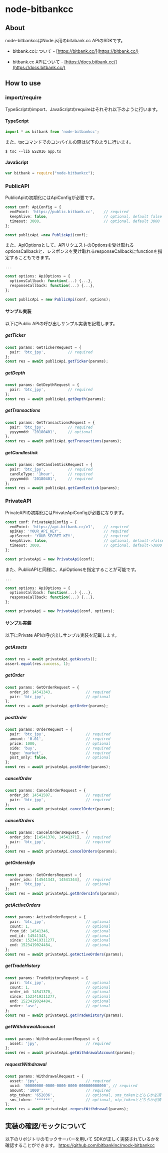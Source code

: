 # node-bitbankcc

## About

node-bitbankccはNode.js用のbitabank.cc APIのSDKです。

* bitbank.ccについて - [https://bitbank.cc/](https://bitbank.cc/)

* bitbank.cc APIについて - [https://docs.bitbank.cc/](https://docs.bitbank.cc/)

## How to use

### import/require

TypeScriptのimport、JavaScriptのrequireはそれぞれ以下のように行います。

#### TypeScript
```typescript
import * as bitbank from 'node-bitbankcc';
```
また、tscコマンドでのコンパイルの際は以下のように行います。
```
$ tsc --lib ES2016 app.ts
```

#### JavaScript
```javascript
var bitbank = require("node-bitbankcc");
```

### PublicAPI
PublicApiの初期化にはApiConfigが必要です。

```typescript
const conf: ApiConfig = {
  endPoint: 'https://public.bitbank.cc',	// required
  keepAlive: false,							// optional, default false
  timeout: 3000,							// optional, default 3000
};

const publicApi =new PublicApi(conf);
```
また、ApiOptionsとして、APIリクエストのOptionsを受け取れるoptionsCallbackと、レスポンスを受け取れるresponseCallbackにfunctionを指定することもできます。

```typescript
...

const options: ApiOptions = {
  optionsCallback: function(...) {...},
  responseCallback: function(...) {...},
};

const publicApi = new PublicApi(conf, options);
```

#### サンプル実装
以下にPublic APIの呼び出しサンプル実装を記載します。

##### getTicker
```typescript
const params: GetTickerRequest = {
  pair: 'btc_jpy', 			// required
};
const res = await publicApi.getTicker(params);
```

##### getDepth
```typescript
const params: GetDepthRequest = {
  pair: 'btc_jpy', 			// required
};
const res = await publicApi.getDepth(params);
```

##### getTransactions
```typescript
const params: GetTransactionsRequest = {
  pair: 'btc_jpy', 			// required
  yyyymmdd: '20180401', 	// optional
};
const res = await publicApi.getTransactions(params);
```

##### getCandlestick
```typescript
const params: GetCandleStickRequest = {
  pair: 'btc_jpy', 			// required
  candleType: '1hour', 		// required
  yyyymmdd: '20180401', 	// required
};
const res = await publicApi.getCandlestick(params);
```

### PrivateAPI
PrivateAPIの初期化にはPrivateApiConfigが必要になります。

```typescript
const conf: PrivateApiConfig = {
  endPoint: 'https://api.bitbank.cc/v1',  	// required
  apiKey: 'YOUR_API_KEY',					// required
  apiSecret: 'YOUR_SECRET_KEY',				// required
  keepAlive: false,							// optional, default->false
  timeout: 3000,							// optional, default->3000
};

const privateApi = new PrivateApi(conf);
```

また、PublicAPIと同様に、ApiOptionsを指定することが可能です。

```typescript
...

const options: ApiOptions = {
  optionsCallback: function(...) {...},
  responseCallback: function(...) {...},
};

const privateApi = new PrivateApi(conf, options);
```

#### サンプル実装
以下にPrivate APIの呼び出しサンプル実装を記載します。

##### getAssets
```typescript
const res = await privateApi.getAssets();
assert.equal(res.success, 1);
```

##### getOrder
```typescript
const params: GetOrderRequest = {
  order_id: 14541343,				// required
  pair: 'btc_jpy',					// optional
};
const res = await privateApi.getOrder(params);
```

##### postOrder
```typescript
const params: OrderRequest = {
  pair: 'btc_jpy',					// required
  amount: '0.01',					// required
  price: 1000,						// optional
  side: 'buy',						// required
  type: 'market',					// required
  post_only: false,					// optional
};
const res = await privateApi.postOrder(params);
```

##### cancelOrder
```typescript
const params: CancelOrderRequest = {
  order_id: 14541507,				// required
  pair: 'btc_jpy',					// required
};
const res = await privateApi.cancelOrder(params);
```

##### cancelOrders
```typescript
const params: CancelOrdersRequest = {
  order_ids: [14541370, 14541371],	// required
  pair: 'btc_jpy',					// required
};
const res = await privateApi.cancelOrders(params);
```

##### getOrdersInfo
```typescript
const params: GetOrdersRequest = {
  order_ids: [14541343, 14541344],	// required
  pair: 'btc_jpy',					// optional
};
const res = await privateApi.getOrdersInfo(params);
```

##### getActiveOrders
```typescript
const params: ActiveOrderRequest = {
  pair: 'btc_jpy',					// optional
  count: 1,							// optional
  from_id: 14541346,				// optional
  end_id: 14541343,					// optional
  since: 1523419311277,				// optional
  end: 1523419024484,				// optional
};
const res = await privateApi.getActiveOrders(params);
```

##### getTradeHistory
```typescript
const params: TradeHistoryRequest = {
  pair: 'btc_jpy',					// optional
  count: 1,							// optional
  order_id: 14541370,				// optional
  since: 1523419311277,				// optional
  end: 1523419024484,				// optional
  order: 'asc',						// optional
};
const res = await privateApi.getTradeHistory(params);
```

##### getWithdrawalAccount
```typescript
const params: WithdrawalAccountRequest = {
  asset: 'jpy',						// required
};
const res = await privateApi.getWithdrawalAccount(params);
```

##### requestWithdrawal
```typescript
const params: WithdrawalRequest = {
  asset: 'jpy',						// required
  uuid: '00000000-0000-0000-0000-000000000000', // required
  amount: '1000',					// required
  otp_token: '652036',				// optional, sms_tokenとどちらか必須
  sms_token: '******', 				// optional, otp_tokenとどちらか必須
};
const res = await privateApi.requestWithdrawal(params);
```

 ## 実装の確認/モックについて
 
 以下のリポジトリのモックサーバーを用いて
 SDKが正しく実装されているかを確認することができます。
 https://github.com/bitbankinc/mock-bitbankcc
